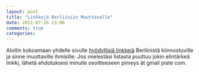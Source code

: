 ```yaml
---
layout: post
title: "Linkkejä Berliiniin Muuttavalle"
date: 2011-07-26 13:06
comments: true
categories: 
---
```


Aloitin kokoamaan yhdelle sivulle [hyödyllisiä linkkejä](/links) Berliinistä
kiinnostuville ja sinne muuttaville ihmisille. Jos mielestäsi listasta puuttuu
jokin elintärkeä linkki, lähetä ehdotuksesi minulle osoitteeseen pimeys ät
gmail piste com.
